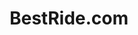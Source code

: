 ---
blog: https://bestride.com/blog
facebook: https://facebook.com/MyBestRide
logohandle: bestride
sort: bestride
title: BestRide.com
twitter: https://x.com/mybestride
website: https://bestride.com/
---